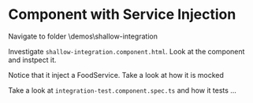# Component with Service Injection

Navigate to folder \demos\shallow-integration

Investigate `shallow-integration.component.html`. Look at the component and instpect it.

Notice that it inject a FoodService. Take a look at how it is mocked

Take a look at `integration-test.component.spec.ts` and how it tests ...
